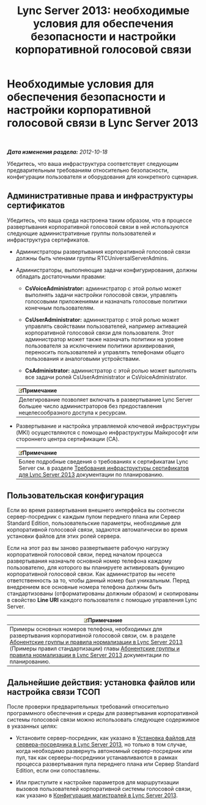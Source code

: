 ﻿---
title: 'Lync Server 2013: необходимые условия для обеспечения безопасности и настройки корпоративной голосовой связи'
TOCTitle: Необходимые условия для обеспечения безопасности и настройки корпоративной голосовой связи
ms:assetid: 15354abe-733e-466b-bcd4-a6cfbf58caf8
ms:mtpsurl: https://technet.microsoft.com/ru-ru/library/Gg398221(v=OCS.15)
ms:contentKeyID: 49309039
ms.date: 05/19/2016
mtps_version: v=OCS.15
ms.translationtype: HT
---

# Необходимые условия для обеспечения безопасности и настройки корпоративной голосовой связи в Lync Server 2013

 

_**Дата изменения раздела:** 2012-10-18_

Убедитесь, что ваша инфраструктура соответствует следующим предварительным требованиям относительно безопасности, конфигурации пользователя и оборудования для конкретного сценария.

## Административные права и инфраструктуры сертификатов

Убедитесь, что ваша среда настроена таким образом, что в процессе развертывания корпоративной голосовой связи в ней используются следующие административные группы пользователей и инфраструктура сертификатов.

  - Администраторы развертывания корпоративной голосовой связи должны быть членами группы RTCUniversalServerAdmins.

  - Администраторы, выполняющие задачи конфигурирования, должны обладать достаточными правами:
    
      - **CsVoiceAdministrator:** администратор с этой ролью может выполнять задачи настройки голосовой связи, управлять голосовыми приложениями и назначать голосовые политики конечным пользователям.
    
      - **CsUserAdministrator:** администратор с этой ролью может управлять свойствами пользователей, например активацией корпоративной голосовой связи для пользователя. Этот администратор может также назначать политики на уровне пользователя за исключением политики архивирования, переносить пользователей и управлять телефонами общего пользования и аналоговыми устройствами.
    
      - **CsAdministrator:** администратор с этой ролью может выполнять все задачи ролей CsUserAdministrator и CsVoiceAdministrator.
    
    <table>
    <thead>
    <tr class="header">
    <th><img src="images/Gg398412.note(OCS.15).gif" title="note" alt="note" />Примечание</th>
    </tr>
    </thead>
    <tbody>
    <tr class="odd">
    <td>Делегирование позволяет включать в развертывание Lync Server большее число администраторов без предоставления нецелесообразного доступа к ресурсам.</td>
    </tr>
    </tbody>
    </table>


  - Развертывание и настройка управляемой ключевой инфраструктуры (MKI) осуществляются с помощью инфраструктуры Майкрософт или стороннего центра сертификации (CA).
    
    <table>
    <thead>
    <tr class="header">
    <th><img src="images/Gg398412.note(OCS.15).gif" title="note" alt="note" />Примечание</th>
    </tr>
    </thead>
    <tbody>
    <tr class="odd">
    <td>Более подробные сведения о требованиях к сертификатам Lync Server см. в разделе <a href="lync-server-2013-certificate-infrastructure-requirements.md">Требования инфраструктуры сертификатов для Lync Server 2013</a> документации по планированию.</td>
    </tr>
    </tbody>
    </table>


## Пользовательская конфигурация

Если во время развертывания внешнего интерфейса вы соотнесли сервер-посредник с каждым пулом переднего плана или Сервер Standard Edition, пользовательские параметры, необходимые для корпоративной голосовой связи, задаются автоматически во время установки файлов для этих ролей сервера.

Если на этот раз вы заново развертываете рабочую нагрузку корпоративной голосовой связи, перед началом процесса развертывания назначьте основной номер телефона каждому пользователю, для которого вы планируете активировать функцию корпоративной голосовой связи. Как администратор вы несете ответственность за то, чтобы данный номер был уникальным. Перед внедрением все основные номера телефона должны быть стандартизованы (отформатированы должным образом) и скопированы в свойство **Line URI** каждого пользователя с помощью управления Lync Server.

<table>
<thead>
<tr class="header">
<th><img src="images/Gg398412.note(OCS.15).gif" title="note" alt="note" />Примечание</th>
</tr>
</thead>
<tbody>
<tr class="odd">
<td>Примеры основных номеров телефона, необходимых для развертывания корпоративной голосовой связи, см. в разделе <a href="lync-server-2013-dial-plans-and-normalization-rules.md">Абонентские группы и правила нормализации в Lync Server 2013</a> (Примеры правил стандартизации) главы <a href="lync-server-2013-dial-plans-and-normalization-rules.md">Абонентские группы и правила нормализации в Lync Server 2013</a> документации по планированию.</td>
</tr>
</tbody>
</table>


## Дальнейшие действия: установка файлов или настройка связи ТСОП

После проверки предварительных требований относительно программного обеспечения и среды для развертывания корпоративной системы голосовой связи можно использовать следующее содержимое в указанных целях:

  - Установите сервер-посредник, как указано в [Установка файлов для сервера-посредника в Lync Server 2013](lync-server-2013-install-the-files-for-mediation-server.md), но только в том случае, когда необходимо развернуть автономный сервер-посредник или пул, так как серверы-посредники устанавливаются в рамках процесса развертывания пула переднего плана или Сервер Standard Edition, если они сопоставлены.

  - Или приступите к настройке параметров для маршрутизации вызовов пользователей корпоративной системы голосовой связи, как указано в [Конфигурация магистралей в Lync Server 2013](lync-server-2013-configuring-trunks.md).

